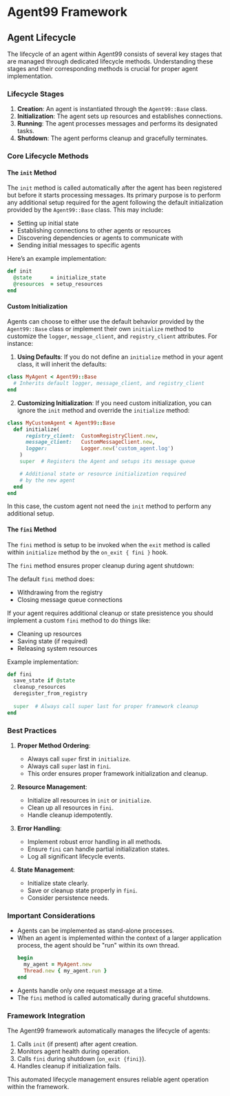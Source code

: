 # Agent99 Framework

## Agent Lifecycle

The lifecycle of an agent within Agent99 consists of several key stages that are managed through dedicated lifecycle methods. Understanding these stages and their corresponding methods is crucial for proper agent implementation.

### Lifecycle Stages

1. **Creation**: An agent is instantiated through the `Agent99::Base` class.
2. **Initialization**: The agent sets up resources and establishes connections.
3. **Running**: The agent processes messages and performs its designated tasks.
4. **Shutdown**: The agent performs cleanup and gracefully terminates.

### Core Lifecycle Methods

#### The `init` Method

The `init` method is called automatically after the agent has been registered but before it starts processing messages. Its primary purpose is to perform any additional setup required for the agent following the default initialization provided by the `Agent99::Base` class. This may include:

- Setting up initial state
- Establishing connections to other agents or resources
- Discovering dependencies or agents to communicate with
- Sending initial messages to specific agents

Here’s an example implementation:

```ruby
def init  
  @state      = initialize_state
  @resources  = setup_resources
end
```

#### Custom Initialization

Agents can choose to either use the default behavior provided by the `Agent99::Base` class or implement their own `initialize` method to customize the `logger`, `message_client`, and `registry_client` attributes. For instance:

1. **Using Defaults**: If you do not define an `initialize` method in your agent class, it will inherit the defaults:

```ruby
class MyAgent < Agent99::Base
  # Inherits default logger, message_client, and registry_client
end
```

2. **Customizing Initialization**: If you need custom initialization, you can ignore the `init` method and override the `initialize` method:

```ruby
class MyCustomAgent < Agent99::Base
  def initialize(
      registry_client:  CustomRegistryClient.new,
      message_client:   CustomMessageClient.new,
      logger:           Logger.new('custom_agent.log')
    )
    super  # Registers the Agent and setups its message queue

    # Additional state or resource initialization required
    # by the new agent
  end
end
```

In this case, the custom agent not need the `init` method to perform any additional setup.

#### The `fini` Method

The `fini` method is setup to be invoked when the `exit` method is called within `initialize` method by the `on_exit { fini }` hook.

The `fini` method ensures proper cleanup during agent shutdown:

The default `fini` method does:
- Withdrawing from the registry
- Closing message queue connections

If your agent requires additional cleanup or state presistence you should implement a custom `fini` method to do things like:
- Cleaning up resources
- Saving state (if required)
- Releasing system resources

Example implementation:

```ruby
def fini
  save_state if @state
  cleanup_resources
  deregister_from_registry
  
  super  # Always call super last for proper framework cleanup
end
```

### Best Practices

1. **Proper Method Ordering**:
   - Always call `super` first in `initialize`.
   - Always call `super` last in `fini`.
   - This order ensures proper framework initialization and cleanup.

2. **Resource Management**:
   - Initialize all resources in `init` or `initialize`.
   - Clean up all resources in `fini`.
   - Handle cleanup idempotently.

3. **Error Handling**:
   - Implement robust error handling in all methods.
   - Ensure `fini` can handle partial initialization states.
   - Log all significant lifecycle events.

4. **State Management**:
   - Initialize state clearly.
   - Save or cleanup state properly in `fini`.
   - Consider persistence needs.

### Important Considerations

- Agents can be implemented as stand-alone processes.
- When an agent is implemented within the context of a larger application process, the agent should be "run" within its own thread.
    ```ruby
    begin
      my_agent = MyAgent.new
      Thread.new { my_agent.run }
    end
    ```
- Agents handle only one request message at a time.
- The `fini` method is called automatically during graceful shutdowns.

### Framework Integration

The Agent99 framework automatically manages the lifecycle of agents:

1. Calls `init` (if present) after agent creation.
2. Monitors agent health during operation.
3. Calls `fini` during shutdown (`on_exit {fini}`).
4. Handles cleanup if initialization fails.

This automated lifecycle management ensures reliable agent operation within the framework.

